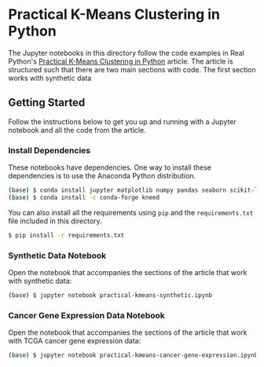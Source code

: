 # Practical K-Means Clustering in Python

The Jupyter notebooks in this directory follow the code examples in Real Python's [Practical K-Means Clustering in Python](https://realpython.com/practical-k-means-clustering-python/) article. The article is structured such that there are two main sections with code. The first section works with synthetic data

## Getting Started

Follow the instructions below to get you up and running with a Jupyter notebook and all the code from the article.

### Install Dependencies

These notebooks have dependencies. One way to install these dependencies is to use the Anaconda Python distribution.

```bash
(base) $ conda install jupyter matplotlib numpy pandas seaborn scikit-learn
(base) $ conda install -c conda-forge kneed
```

You can also install all the requirements using `pip` and the `requirements.txt` file included in this directory.

```bash
$ pip install -r requirements.txt
```

### Synthetic Data Notebook

Open the notebook that accompanies the sections of the article that work with synthetic data:

```bash
(base) $ jupyter notebook practical-kmeans-synthetic.ipynb
```

### Cancer Gene Expression Data Notebook

Open the notebook that accompanies the sections of the article that work with TCGA cancer gene expression data:

```bash
(base) $ jupyter notebook practical-kmeans-cancer-gene-expression.ipynb
```